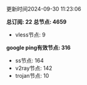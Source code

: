 更新时间2024-09-30 11:23:06

**总订阅: 22**
**总节点: 4659**
- vless节点: 9

**google ping有效节点: 316**
- ss节点: 164
- v2ray节点: 142
- trojan节点: 10
